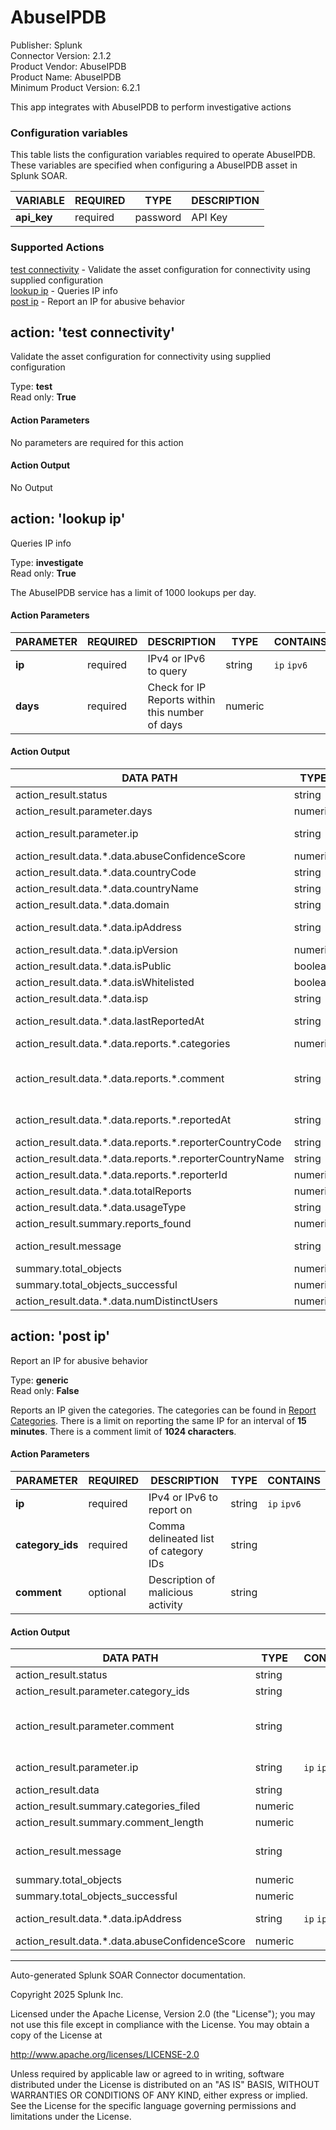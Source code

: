 # AbuseIPDB

Publisher: Splunk \
Connector Version: 2.1.2 \
Product Vendor: AbuseIPDB \
Product Name: AbuseIPDB \
Minimum Product Version: 6.2.1

This app integrates with AbuseIPDB to perform investigative actions

### Configuration variables

This table lists the configuration variables required to operate AbuseIPDB. These variables are specified when configuring a AbuseIPDB asset in Splunk SOAR.

VARIABLE | REQUIRED | TYPE | DESCRIPTION
-------- | -------- | ---- | -----------
**api_key** | required | password | API Key |

### Supported Actions

[test connectivity](#action-test-connectivity) - Validate the asset configuration for connectivity using supplied configuration \
[lookup ip](#action-lookup-ip) - Queries IP info \
[post ip](#action-post-ip) - Report an IP for abusive behavior

## action: 'test connectivity'

Validate the asset configuration for connectivity using supplied configuration

Type: **test** \
Read only: **True**

#### Action Parameters

No parameters are required for this action

#### Action Output

No Output

## action: 'lookup ip'

Queries IP info

Type: **investigate** \
Read only: **True**

The AbuseIPDB service has a limit of 1000 lookups per day.

#### Action Parameters

PARAMETER | REQUIRED | DESCRIPTION | TYPE | CONTAINS
--------- | -------- | ----------- | ---- | --------
**ip** | required | IPv4 or IPv6 to query | string | `ip` `ipv6` |
**days** | required | Check for IP Reports within this number of days | numeric | |

#### Action Output

DATA PATH | TYPE | CONTAINS | EXAMPLE VALUES
--------- | ---- | -------- | --------------
action_result.status | string | | success failed |
action_result.parameter.days | numeric | | 10 |
action_result.parameter.ip | string | `ip` `ipv6` | 8.8.8.8 2001:4860:4860::8888 |
action_result.data.\*.data.abuseConfidenceScore | numeric | | 0 |
action_result.data.\*.data.countryCode | string | | US |
action_result.data.\*.data.countryName | string | | United States |
action_result.data.\*.data.domain | string | `domain` `url` | |
action_result.data.\*.data.ipAddress | string | `ip` `ipv6` | 8.8.8.8 2001:4860:4860::8888 |
action_result.data.\*.data.ipVersion | numeric | | 4 |
action_result.data.\*.data.isPublic | boolean | | True False |
action_result.data.\*.data.isWhitelisted | boolean | | True False |
action_result.data.\*.data.isp | string | | Private IP Address LAN |
action_result.data.\*.data.lastReportedAt | string | | 2019-05-21T10:18:49+01:00 |
action_result.data.\*.data.reports.\*.categories | numeric | | 3 |
action_result.data.\*.data.reports.\*.comment | string | | Secure Shell (SSH) abuse. This category in combination with more specific categories. |
action_result.data.\*.data.reports.\*.reportedAt | string | | 2019-05-21T10:18:49+01:00 |
action_result.data.\*.data.reports.\*.reporterCountryCode | string | | US |
action_result.data.\*.data.reports.\*.reporterCountryName | string | | United States |
action_result.data.\*.data.reports.\*.reporterId | numeric | | 29933 |
action_result.data.\*.data.totalReports | numeric | | 5 |
action_result.data.\*.data.usageType | string | | Reserved |
action_result.summary.reports_found | numeric | | 1 |
action_result.message | string | | IP lookup complete. Reports found: 1 |
summary.total_objects | numeric | | 1 |
summary.total_objects_successful | numeric | | 1 |
action_result.data.\*.data.numDistinctUsers | numeric | | |

## action: 'post ip'

Report an IP for abusive behavior

Type: **generic** \
Read only: **False**

Reports an IP given the categories. The categories can be found in <a href='https://www.abuseipdb.com/categories'>Report Categories</a>. There is a limit on reporting the same IP for an interval of <b>15 minutes</b>. There is a comment limit of <b>1024 characters</b>.

#### Action Parameters

PARAMETER | REQUIRED | DESCRIPTION | TYPE | CONTAINS
--------- | -------- | ----------- | ---- | --------
**ip** | required | IPv4 or IPv6 to report on | string | `ip` `ipv6` |
**category_ids** | required | Comma delineated list of category IDs | string | |
**comment** | optional | Description of malicious activity | string | |

#### Action Output

DATA PATH | TYPE | CONTAINS | EXAMPLE VALUES
--------- | ---- | -------- | --------------
action_result.status | string | | success failed |
action_result.parameter.category_ids | string | | 3, 4 |
action_result.parameter.comment | string | | Secure Shell (SSH) abuse. This category in combination with more specific categories. |
action_result.parameter.ip | string | `ip` `ipv6` | 8.8.8.8 2001:4860:4860::8888 |
action_result.data | string | | |
action_result.summary.categories_filed | numeric | | 4 |
action_result.summary.comment_length | numeric | | 8 |
action_result.message | string | | IP reported. Number of categories filed: 2, Comment length: 193 |
summary.total_objects | numeric | | 1 |
summary.total_objects_successful | numeric | | 1 |
action_result.data.\*.data.ipAddress | string | `ip` `ipv6` | 8.8.8.8 2001:4860:4860::8888 |
action_result.data.\*.data.abuseConfidenceScore | numeric | | |

______________________________________________________________________

Auto-generated Splunk SOAR Connector documentation.

Copyright 2025 Splunk Inc.

Licensed under the Apache License, Version 2.0 (the "License");
you may not use this file except in compliance with the License.
You may obtain a copy of the License at

http://www.apache.org/licenses/LICENSE-2.0

Unless required by applicable law or agreed to in writing,
software distributed under the License is distributed on an "AS IS" BASIS,
WITHOUT WARRANTIES OR CONDITIONS OF ANY KIND, either express or implied.
See the License for the specific language governing permissions and limitations under the License.
